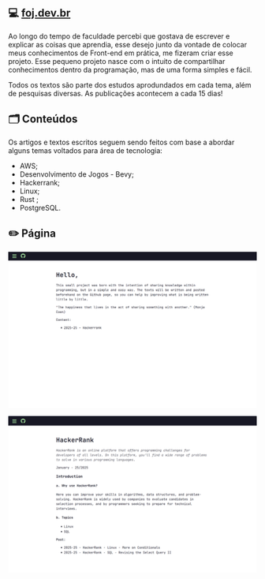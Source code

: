 ## 💻 [foj.dev.br](http://foj.dev.br)

Ao longo do tempo de faculdade percebi que gostava de escrever e explicar as coisas que aprendia, esse desejo junto da vontade de colocar meus conhecimentos de Front-end em prática, me fizeram criar esse projeto. Esse pequeno projeto nasce com o intuito de compartilhar conhecimentos dentro da programação, mas de uma forma simples e fácil.

Todos os textos são parte dos estudos aprodundados em cada tema, além de pesquisas diversas. As publicações acontecem a cada 15 dias!

## 🗂️ Conteúdos
Os artigos e textos escritos seguem sendo feitos com base a abordar alguns temas voltados para área de tecnologia:
- AWS;
- Desenvolvimento de Jogos - Bevy;
- Hackerrank;
- Linux;
- Rust ;
- PostgreSQL.

## ✏️ Página

<p align="center">
	<img src="img/foj-intro.png" ></a>

<p align="center">
	<img src="img/foj-hackerrank.png" ></a>
